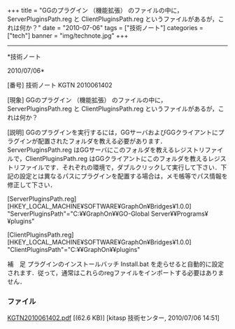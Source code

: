 ﻿+++
title = "GGのプラグイン （機能拡張） のファイルの中に， ServerPluginsPath.reg と ClientPluginsPath.reg というファイルがあるが，これは何か？"
date = "2010-07-06"
tags = ["技術ノート"]
categories = ["tech"]
banner = "img/technote.jpg"
+++

-----------------------------------------------------------------------------------------------------------------------------

*技術ノート

2010/07/06*


[番号]
技術ノート KGTN 2010061402

[現象]
GGのプラグイン （機能拡張） のファイルの中に， ServerPluginsPath.reg と
ClientPluginsPath.reg というファイルがあるが，これは何か？

[説明]
GGのプラグインを実行するには，GGサーバおよびGGクライアントにプラグインが配置されたフォルダを教える必要があります．
ServerPluginsPath.reg
はGGサーバにこのフォルダを教えるレジストリファイルで，ClientPluginsPath.reg
はGGクライアントにこのフォルダを教えるレジストリファイルです．それぞれの環境で，ダブルクリックして実行して下さい．下記の設定とは異なるパスにプラグインを配置する場合は，メモ帳等でパス情報を修正して下さい．

[ServerPluginsPath.reg]
[HKEY_LOCAL_MACHINE¥SOFTWARE¥GraphOn¥Bridges¥1.0.0]
"ServerPluginsPath"="C:¥¥GraphOn¥¥GO-Global
Server¥¥Programs¥¥plugins"

[ClientPluginsPath.reg]
[HKEY_LOCAL_MACHINE¥SOFTWARE¥GraphOn¥Bridges¥1.0.0]
"ClientPluginsPath"="C:¥¥GraphOn¥¥plugins"

補　足
プラグインのインストールバッチ Install.bat
を走らせると自動的に設定されます．従って，通常はこれらのregファイルをインポートする必要はありません．


### ファイル

 
 


[KGTN2010061402.pdf](http://techreport.kitasp.net/attachments/download/191/KGTN2010061402.pdf)
 [(62.6 KB)] [kitasp 技術センター, 2010/07/06
14:51]


 


 

